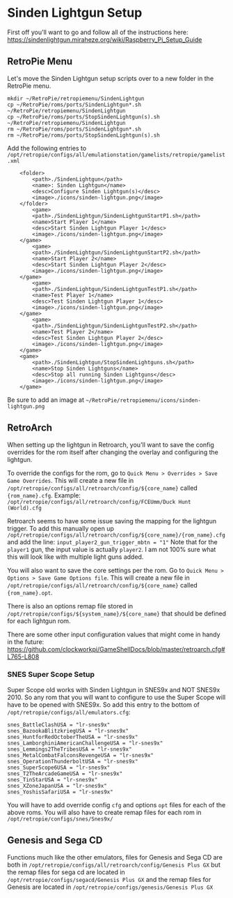 # Sinden Lightgun Setup

First off you'll want to go and follow all of the instructions here:
https://sindenlightgun.miraheze.org/wiki/Raspberry_Pi_Setup_Guide

## RetroPie Menu
Let's move the Sinden Lightgun setup scripts over to a new folder in the RetroPie menu.
```
mkdir ~/RetroPie/retropiemenu/SindenLightgun
cp ~/RetroPie/roms/ports/SindenLightgun*.sh ~/RetroPie/retropiemenu/SindenLightgun
cp ~/RetroPie/roms/ports/StopSindenLightgun(s).sh ~/RetroPie/retropiemenu/SindenLightgun
rm ~/RetroPie/roms/ports/SindenLightgun*.sh
rm ~/RetroPie/roms/ports/StopSindenLightgun(s).sh
```

Add the following entries to `/opt/retropie/configs/all/emulationstation/gamelists/retropie/gamelist.xml`
```
	<folder>
		<path>./SindenLightgun</path>
		<name>: Sinden Lightgun</name>
		<desc>Configure Sinden Lightgun(s)</desc>
		<image>./icons/sinden-lightgun.png</image>
	</folder>
    	<game>
		<path>./SindenLightgun/SindenLightgunStartP1.sh</path>
		<name>Start Player 1</name>
		<desc>Start Sinden Lightgun Player 1</desc>
		<image>./icons/sinden-lightgun.png</image>
	</game>
    	<game>
		<path>./SindenLightgun/SindenLightgunStartP2.sh</path>
		<name>Start Player 2</name>
		<desc>Start Sinden Lightgun Player 2</desc>
		<image>./icons/sinden-lightgun.png</image>
	</game>
    	<game>
		<path>./SindenLightgun/SindenLightgunTestP1.sh</path>
		<name>Test Player 1</name>
		<desc>Test Sinden Lightgun Player 1</desc>
		<image>./icons/sinden-lightgun.png</image>
	</game>
    	<game>
		<path>./SindenLightgun/SindenLightgunTestP2.sh</path>
		<name>Test Player 2</name>
		<desc>Test Sinden Lightgun Player 2</desc>
		<image>./icons/sinden-lightgun.png</image>
	</game>
	<game>
		<path>./SindenLightgun/StopSindenLightguns.sh</path>
		<name>Stop Sinden Lightguns</name>
		<desc>Stop all running Sinden Lightguns</desc>
		<image>./icons/sinden-lightgun.png</image>
	</game>
```

Be sure to add an image at `~/RetroPie/retropiemenu/icons/sinden-lightgun.png`

## RetroArch

When setting up the lightgun in Retroarch, you'll want to save the config overrides for the rom itself after changing the overlay and configuring the lightgun.

To override the configs for the rom, go to `Quick Menu > Overrides > Save Game Overrides`.
This will create a new file in `/opt/retropie/configs/all/retroarch/config/${core_name}` called `{rom_name}.cfg`. Example: `/opt/retropie/configs/all/retroarch/config/FCEUmm/Duck Hunt (World).cfg`

Retroarch seems to have some issue saving the mapping for the lightgun trigger. To add this manually open up `/opt/retropie/configs/all/retroarch/config/${core_name}/{rom_name}.cfg` and add the line: `input_player2_gun_trigger_mbtn = "1"` Note that for the `player1` gun, the input value is actually `player2`. I am not 100% sure what this will look like with multiple light guns added.

You will also want to save the core settings per the rom. Go to `Quick Menu > Options > Save Game Options file`. This will create a new file in `/opt/retropie/configs/all/retroarch/config/${core_name}`  called `{rom_name}.opt`.

There is also an options remap file stored in `/opt/retropie/configs/${system_name}/${core_name}` that should be defined for each lightgun rom.

There are some other input configuration values that might come in handy in the future:
https://github.com/clockworkpi/GameShellDocs/blob/master/retroarch.cfg#L765-L808

### SNES Super Scope Setup

Super Scope old works with Sinden Lightgun in SNES9x and NOT SNES9x 2010. So any rom that you will want to configure to use the Super Scope will have to be opened with SNES9x. So add this entry to the bottom of `/opt/retropie/configs/all/emulators.cfg`:

```
snes_BattleClashUSA = "lr-snes9x"
snes_BazookaBlitzkriegUSA = "lr-snes9x"
snes_HuntforRedOctoberTheUSA = "lr-snes9x"
snes_LamborghiniAmericanChallengeUSA = "lr-snes9x"
snes_Lemmings2TheTribesUSA = "lr-snes9x"
snes_MetalCombatFalconsRevengeUSA = "lr-snes9x"
snes_OperationThunderboltUSA = "lr-snes9x"
snes_SuperScope6USA = "lr-snes9x"
snes_T2TheArcadeGameUSA = "lr-snes9x"
snes_TinStarUSA = "lr-snes9x"
snes_XZoneJapanUSA = "lr-snes9x"
snes_YoshisSafariUSA = "lr-snes9x"
```

You will have to add override config `cfg` and options `opt` files for each of the above roms.
You will also have to create remap files for each rom in `/opt/retropie/configs/snes/Snes9x/`

## Genesis and Sega CD

Functions much like the other emulators, files for Genesis and Sega CD are both in `/opt/retropie/configs/all/retroarch/config/Genesis Plus GX` but the remap files for sega cd are located in `/opt/retropie/configs/segacd/Genesis Plus GX` and the remap files for Genesis are located in `/opt/retropie/configs/genesis/Genesis Plus GX`
